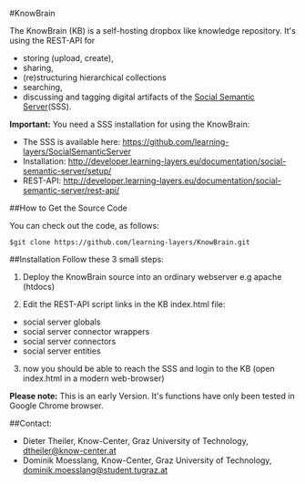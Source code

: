 #KnowBrain

The KnowBrain (KB) is a self-hosting dropbox like knowledge repository. 
It's using the REST-API for 
- storing (upload, create), 
- sharing,
- (re)structuring hierarchical collections
- searching,
- discussing 
and tagging digital artifacts of the [Social Semantic Server](http://ceur-ws.org/Vol-1026/paper11.pdf)(SSS). 

**Important:**
You need a SSS installation for using the KnowBrain:
- The SSS is available here: https://github.com/learning-layers/SocialSemanticServer
- Installation: http://developer.learning-layers.eu/documentation/social-semantic-server/setup/
- REST-API: http://developer.learning-layers.eu/documentation/social-semantic-server/rest-api/

##How to Get the Source Code

You can check out the code, as follows:

`$git clone https://github.com/learning-layers/KnowBrain.git`

##Installation
Follow these 3 small steps:

1) Deploy the KnowBrain source into an ordinary webserver e.g apache (htdocs) 

2) Edit the REST-API script links in the KB index.html file:

* social server globals
* social server connector wrappers
* social server connectors
* social server entities

3) now you should be able to reach the SSS and login to the KB (open index.html in a modern web-browser)

**Please note:** 
This is an early Version. It's functions have only been tested in Google Chrome browser.

##Contact:
* Dieter Theiler, Know-Center, Graz University of Technology, dtheiler@know-center.at
* Dominik Moesslang, Know-Center, Graz University of Technology, dominik.moesslang@student.tugraz.at

